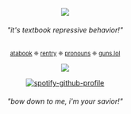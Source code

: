 <div align="center">
  
![](https://komarev.com/ghpvc/?username=astrobarrage&color=0202fe&label=☾+cultists&abbreviated=true)           

<div align="center">

###### _"it's textbook repressive behavior!"_

<div align="center">

<sub>[atabook](https://astrobarrage.atabook.org/) ❈ [rentry](https://rentry.co/firecrackerz) ❈ [pronouns](https://pronouns.cc/@astrobarrage) ❈ [guns.lol](https://guns.lol/astrobarrage)<sub>

<div align="center">

![](https://files.catbox.moe/cq04rc.png)

<div align="center">
  
[![spotify-github-profile](https://spotify-github-profile.kittinanx.com/api/view?uid=31opbigsvunesjz4xby6hfaiowlm&cover_image=true&theme=natemoo-re&show_offline=false&background_color=121212&interchange=false&bar_color=53b14f&bar_color_cover=true)](https://spotify-github-profile.kittinanx.com/api/view?uid=31opbigsvunesjz4xby6hfaiowlm&redirect=true)

<div align="center">
  
###### _"bow down to me, i'm your savior!"_
